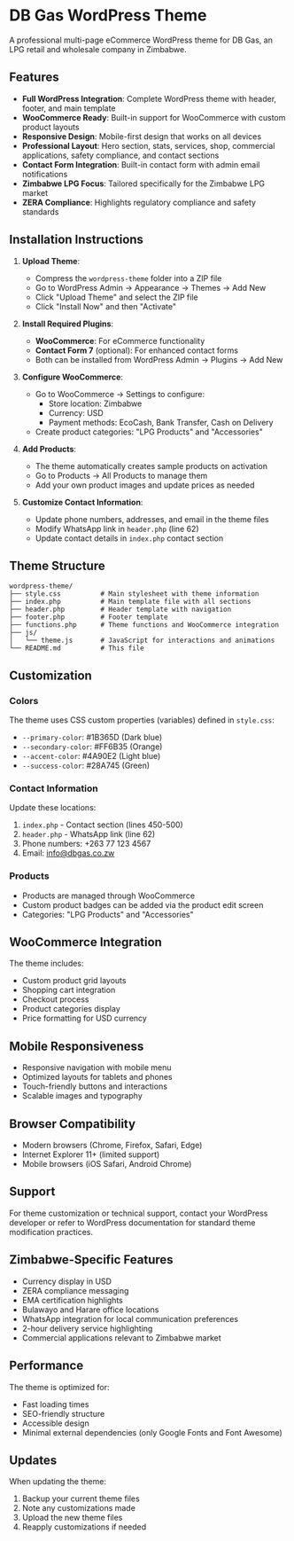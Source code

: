 # DB Gas WordPress Theme

A professional multi-page eCommerce WordPress theme for DB Gas, an LPG retail and wholesale company in Zimbabwe.

## Features

- **Full WordPress Integration**: Complete WordPress theme with header, footer, and main template
- **WooCommerce Ready**: Built-in support for WooCommerce with custom product layouts
- **Responsive Design**: Mobile-first design that works on all devices
- **Professional Layout**: Hero section, stats, services, shop, commercial applications, safety compliance, and contact sections
- **Contact Form Integration**: Built-in contact form with admin email notifications
- **Zimbabwe LPG Focus**: Tailored specifically for the Zimbabwe LPG market
- **ZERA Compliance**: Highlights regulatory compliance and safety standards

## Installation Instructions

1. **Upload Theme**:
   - Compress the `wordpress-theme` folder into a ZIP file
   - Go to WordPress Admin → Appearance → Themes → Add New
   - Click "Upload Theme" and select the ZIP file
   - Click "Install Now" and then "Activate"

2. **Install Required Plugins**:
   - **WooCommerce**: For eCommerce functionality
   - **Contact Form 7** (optional): For enhanced contact forms
   - Both can be installed from WordPress Admin → Plugins → Add New

3. **Configure WooCommerce**:
   - Go to WooCommerce → Settings to configure:
     - Store location: Zimbabwe
     - Currency: USD
     - Payment methods: EcoCash, Bank Transfer, Cash on Delivery
   - Create product categories: "LPG Products" and "Accessories"

4. **Add Products**:
   - The theme automatically creates sample products on activation
   - Go to Products → All Products to manage them
   - Add your own product images and update prices as needed

5. **Customize Contact Information**:
   - Update phone numbers, addresses, and email in the theme files
   - Modify WhatsApp link in `header.php` (line 62)
   - Update contact details in `index.php` contact section

## Theme Structure

```
wordpress-theme/
├── style.css          # Main stylesheet with theme information
├── index.php          # Main template file with all sections
├── header.php         # Header template with navigation
├── footer.php         # Footer template
├── functions.php      # Theme functions and WooCommerce integration
├── js/
│   └── theme.js       # JavaScript for interactions and animations
└── README.md          # This file
```

## Customization

### Colors
The theme uses CSS custom properties (variables) defined in `style.css`:
- `--primary-color`: #1B365D (Dark blue)
- `--secondary-color`: #FF6B35 (Orange)
- `--accent-color`: #4A90E2 (Light blue)
- `--success-color`: #28A745 (Green)

### Contact Information
Update these locations:
1. `index.php` - Contact section (lines 450-500)
2. `header.php` - WhatsApp link (line 62)
3. Phone numbers: +263 77 123 4567
4. Email: info@dbgas.co.zw

### Products
- Products are managed through WooCommerce
- Custom product badges can be added via the product edit screen
- Categories: "LPG Products" and "Accessories"

## WooCommerce Integration

The theme includes:
- Custom product grid layouts
- Shopping cart integration
- Checkout process
- Product categories display
- Price formatting for USD currency

## Mobile Responsiveness

- Responsive navigation with mobile menu
- Optimized layouts for tablets and phones
- Touch-friendly buttons and interactions
- Scalable images and typography

## Browser Compatibility

- Modern browsers (Chrome, Firefox, Safari, Edge)
- Internet Explorer 11+ (limited support)
- Mobile browsers (iOS Safari, Android Chrome)

## Support

For theme customization or technical support, contact your WordPress developer or refer to WordPress documentation for standard theme modification practices.

## Zimbabwe-Specific Features

- Currency display in USD
- ZERA compliance messaging
- EMA certification highlights
- Bulawayo and Harare office locations
- WhatsApp integration for local communication preferences
- 2-hour delivery service highlighting
- Commercial applications relevant to Zimbabwe market

## Performance

The theme is optimized for:
- Fast loading times
- SEO-friendly structure
- Accessible design
- Minimal external dependencies (only Google Fonts and Font Awesome)

## Updates

When updating the theme:
1. Backup your current theme files
2. Note any customizations made
3. Upload the new theme files
4. Reapply customizations if needed